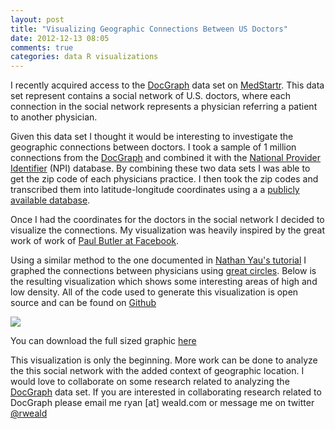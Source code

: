 ```yaml
---
layout: post
title: "Visualizing Geographic Connections Between US Doctors"
date: 2012-12-13 08:05
comments: true
categories: data R visualizations
---
```


I recently acquired access to the [DocGraph](http://strata.oreilly.com/2012/11/docgraph-open-social-doctor-data.html) data set on
[MedStartr](http://www.medstartr.com/projects/93-phase-ii-next-level-doctor-social-graph). 
This data set represent contains a social network of U.S. doctors, where each connection in the social network represents 
a physician referring a patient to another physician. 

Given this data set I thought it would be interesting to investigate the geographic connections between doctors. 
I took a sample of 1 million connections from the 
[DocGraph](http://strata.oreilly.com/2012/11/docgraph-open-social-doctor-data.html) and combined it with the [National Provider Identifier](http://en.wikipedia.org/wiki/National_Provider_Identifier) (NPI) database.
By combining these two data sets I was able to get the zip code of each physicians practice. I then took the zip codes and transcribed them into latitude-longitude coordinates using a 
a [publicly available database](http://federalgovernmentzipcodes.us/).

Once I had the coordinates for the doctors in the social network I decided to visualize the connections. 
My visualization was heavily inspired by the great work of
work of [Paul Butler at Facebook](http://www.facebook.com/notes/facebook-engineering/visualizing-friendships/469716398919).

Using a similar method to the one documented in [Nathan Yau's tutorial](http://flowingdata.com/2011/05/11/how-to-map-connections-with-great-circles/) I graphed the
connections between physicians using [great circles](http://en.wikipedia.org/wiki/Great_circle). 
Below is the resulting visualization which shows some interesting areas of high and low density.
All of the code used to generate this visualization is open source and can be found on [Github](https://github.com/rweald/docgraph-data-analysis/tree/master/visualize-geographic-connections)

![](https://s3.amazonaws.com/rweald-docgraph-analysis/map-of-connections-with-text-thumbnail.png)

You can download the full sized graphic [here](https://s3.amazonaws.com/rweald-docgraph-analysis/map-of-connections-with-text-fullsize.png)


This visualization is only the beginning. More work can be done to analyze the this social network with the added context of geographic location.
I would love to collaborate on some research related to analyzing the [DocGraph](http://strata.oreilly.com/2012/11/docgraph-open-social-doctor-data.html)
data set. If you are interested in collaborating research related to DocGraph please email me ryan \[at\] weald.com or message me on twitter [@rweald](http://twitter.com/rweald)


